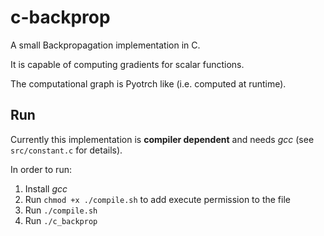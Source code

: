 # c-backprop
A small Backpropagation implementation in C.

It is capable of computing gradients for scalar functions.

The computational graph is Pyotrch like (i.e. computed at runtime).

## Run
Currently this implementation is **compiler dependent** and needs *gcc* (see `src/constant.c` for details).

In order to run:

1. Install *gcc*
2. Run `chmod +x ./compile.sh` to add execute permission to the file
3. Run `./compile.sh`
4. Run `./c_backprop`
